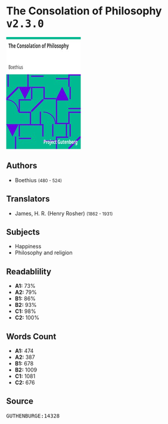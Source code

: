 # The Consolation of Philosophy <kbd>v2.3.0</kbd>

![](./cover.medium.jpg "")

## Authors


 - Boethius <small>(480 - 524)</small>

## Translators


 - James, H. R. (Henry Rosher) <small>(1862 - 1931)</small>

## Subjects


 - Happiness
 - Philosophy and religion

## Readablility


 - **A1:** 73%
 - **A2:** 79%
 - **B1:** 86%
 - **B2:** 93%
 - **C1:** 98%
 - **C2:** 100%

## Words Count


 - **A1:** 474
 - **A2:** 387
 - **B1:** 678
 - **B2:** 1009
 - **C1:** 1081
 - **C2:** 676

## Source


<kbd>GUTHENBURGE:14328</kbd>
